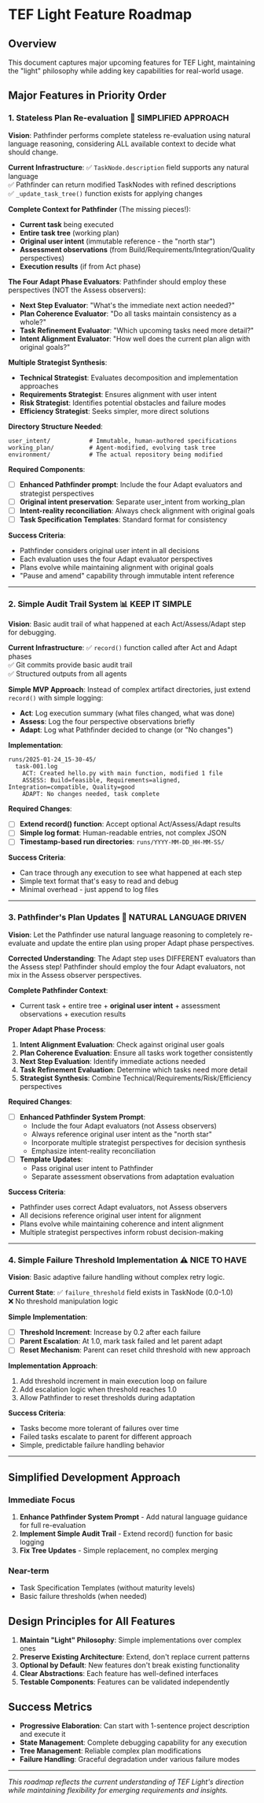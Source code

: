 # TEF Light Feature Roadmap

## Overview
This document captures major upcoming features for TEF Light, maintaining the "light" philosophy while adding key capabilities for real-world usage.

## Major Features in Priority Order

### 1. Stateless Plan Re-evaluation 🎯 **SIMPLIFIED APPROACH**

**Vision**: Pathfinder performs complete stateless re-evaluation using natural language reasoning, considering ALL available context to decide what should change.

**Current Infrastructure**:
✅ `TaskNode.description` field supports any natural language  
✅ Pathfinder can return modified TaskNodes with refined descriptions  
✅ `_update_task_tree()` function exists for applying changes  

**Complete Context for Pathfinder** (The missing pieces!):
- **Current task** being executed
- **Entire task tree** (working plan)  
- **Original user intent** (immutable reference - the "north star")
- **Assessment observations** (from Build/Requirements/Integration/Quality perspectives)
- **Execution results** (if from Act phase)

**The Four Adapt Phase Evaluators**:
Pathfinder should employ these perspectives (NOT the Assess observers):
- **Next Step Evaluator**: "What's the immediate next action needed?"
- **Plan Coherence Evaluator**: "Do all tasks maintain consistency as a whole?"
- **Task Refinement Evaluator**: "Which upcoming tasks need more detail?"
- **Intent Alignment Evaluator**: "How well does the current plan align with original goals?"

**Multiple Strategist Synthesis**:
- **Technical Strategist**: Evaluates decomposition and implementation approaches
- **Requirements Strategist**: Ensures alignment with user intent
- **Risk Strategist**: Identifies potential obstacles and failure modes  
- **Efficiency Strategist**: Seeks simpler, more direct solutions

**Directory Structure Needed**:
```
user_intent/           # Immutable, human-authored specifications
working_plan/          # Agent-modified, evolving task tree  
environment/           # The actual repository being modified
```

**Required Components**:
- [ ] **Enhanced Pathfinder prompt**: Include the four Adapt evaluators and strategist perspectives
- [ ] **Original intent preservation**: Separate user_intent from working_plan
- [ ] **Intent-reality reconciliation**: Always check alignment with original goals
- [ ] **Task Specification Templates**: Standard format for consistency

**Success Criteria**:
- Pathfinder considers original user intent in all decisions
- Each evaluation uses the four Adapt evaluator perspectives
- Plans evolve while maintaining alignment with original goals
- "Pause and amend" capability through immutable intent reference

---

### 2. Simple Audit Trail System 📊 **KEEP IT SIMPLE**

**Vision**: Basic audit trail of what happened at each Act/Assess/Adapt step for debugging.

**Current Infrastructure**:
✅ `record()` function called after Act and Adapt phases  
✅ Git commits provide basic audit trail  
✅ Structured outputs from all agents  

**Simple MVP Approach**:
Instead of complex artifact directories, just extend `record()` with simple logging:
- **Act**: Log execution summary (what files changed, what was done)  
- **Assess**: Log the four perspective observations briefly
- **Adapt**: Log what Pathfinder decided to change (or "No changes")

**Implementation**:
```
runs/2025-01-24_15-30-45/
  task-001.log
    ACT: Created hello.py with main function, modified 1 file
    ASSESS: Build=feasible, Requirements=aligned, Integration=compatible, Quality=good
    ADAPT: No changes needed, task complete
```

**Required Changes**:
- [ ] **Extend record() function**: Accept optional Act/Assess/Adapt results
- [ ] **Simple log format**: Human-readable entries, not complex JSON
- [ ] **Timestamp-based run directories**: `runs/YYYY-MM-DD_HH-MM-SS/`

**Success Criteria**:
- Can trace through any execution to see what happened at each step
- Simple text format that's easy to read and debug
- Minimal overhead - just append to log files

---

### 3. Pathfinder's Plan Updates 🧭 **NATURAL LANGUAGE DRIVEN**

**Vision**: Let the Pathfinder use natural language reasoning to completely re-evaluate and update the entire plan using proper Adapt phase perspectives.

**Corrected Understanding**: 
The Adapt step uses DIFFERENT evaluators than the Assess step! Pathfinder should employ the four Adapt evaluators, not mix in the Assess observer perspectives.

**Complete Pathfinder Context**:
- Current task + entire tree + **original user intent** + assessment observations + execution results

**Proper Adapt Phase Process**:
1. **Intent Alignment Evaluation**: Check against original user goals
2. **Plan Coherence Evaluation**: Ensure all tasks work together consistently  
3. **Next Step Evaluation**: Identify immediate actions needed
4. **Task Refinement Evaluation**: Determine which tasks need more detail
5. **Strategist Synthesis**: Combine Technical/Requirements/Risk/Efficiency perspectives

**Required Changes**:
- [ ] **Enhanced Pathfinder System Prompt**: 
  - Include the four Adapt evaluators (not Assess observers)
  - Always reference original user intent as the "north star"
  - Incorporate multiple strategist perspectives for decision synthesis
  - Emphasize intent-reality reconciliation
- [ ] **Template Updates**: 
  - Pass original user intent to Pathfinder
  - Separate assessment observations from adaptation evaluation

**Success Criteria**:
- Pathfinder uses correct Adapt evaluators, not Assess observers
- All decisions reference original user intent for alignment
- Plans evolve while maintaining coherence and intent alignment
- Multiple strategist perspectives inform robust decision-making

---

### 4. Simple Failure Threshold Implementation ⚠️ **NICE TO HAVE**

**Vision**: Basic adaptive failure handling without complex retry logic.

**Current State**: 
✅ `failure_threshold` field exists in TaskNode (0.0-1.0)  
❌ No threshold manipulation logic  

**Simple Implementation**:
- [ ] **Threshold Increment**: Increase by 0.2 after each failure
- [ ] **Parent Escalation**: At 1.0, mark task failed and let parent adapt
- [ ] **Reset Mechanism**: Parent can reset child threshold with new approach

**Implementation Approach**:
1. Add threshold increment in main execution loop on failure
2. Add escalation logic when threshold reaches 1.0
3. Allow Pathfinder to reset thresholds during adaptation

**Success Criteria**:
- Tasks become more tolerant of failures over time
- Failed tasks escalate to parent for different approach
- Simple, predictable failure handling behavior

---

## Simplified Development Approach

### Immediate Focus
1. **Enhance Pathfinder System Prompt** - Add natural language guidance for full re-evaluation
2. **Implement Simple Audit Trail** - Extend record() function for basic logging  
3. **Fix Tree Updates** - Simple replacement, no complex merging

### Near-term
- Task Specification Templates (without maturity levels)
- Basic failure thresholds (when needed)

## Design Principles for All Features

1. **Maintain "Light" Philosophy**: Simple implementations over complex ones
2. **Preserve Existing Architecture**: Extend, don't replace current patterns
3. **Optional by Default**: New features don't break existing functionality
4. **Clear Abstractions**: Each feature has well-defined interfaces
5. **Testable Components**: Features can be validated independently

## Success Metrics

- **Progressive Elaboration**: Can start with 1-sentence project description and execute it
- **State Management**: Complete debugging capability for any execution
- **Tree Management**: Reliable complex plan modifications
- **Failure Handling**: Graceful degradation under various failure modes

---

*This roadmap reflects the current understanding of TEF Light's direction while maintaining flexibility for emerging requirements and insights.*